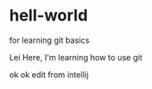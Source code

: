 # hell-world
for learning git basics



Lei Here, I'm learning how to use git

ok ok edit from intellij
